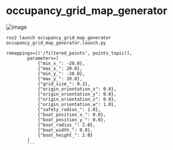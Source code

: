 # occupancy_grid_map_generator

![image](https://github.com/lidarmansiwon/occupancy_grid_map_generator/assets/117976120/f80b6317-41c4-4f63-9542-fc5a51d46d78)

```
ros2 launch occupancy_grid_map_generator occupancy_grid_map_generator.launch.py
```


```
remappings=[('/filtered_points', points_topic)],
        parameters=[
            {"min_x_": -20.0},
            {"max_x_": 20.0},
            {"min_y_": -20.0},
            {"max_y_": 20.0},
            {"grid_size_": 0.3},
            {"origin_orientation_x": 0.0},
            {"origin_orientation_y": 0.0},
            {"origin_orientation_z": 0.0},
            {"origin_orientation_w": 1.0},
            {"safety_radius_": 1.0},
            {"boat_position_x_": 0.0},
            {"boat_position_y_": 0.0},
            {"boat_radius_": 2.0},
            {"boat_width_": 0.8},
            {"boat_height_": 2.0}
        ] 
        ```

        
